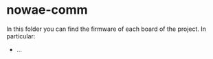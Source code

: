# nowae-comm

In this folder you can find the firmware of each board of the project. In particular:
* ...
